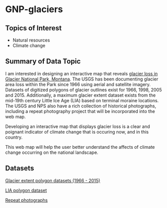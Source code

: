 # GNP-glaciers

## Topics of Interest

- Natural resources
- Climate change

## Summary of Data Topic

I am interested in designing an interactive map that reveals [glacier loss in Glacier National Park, Montana](https://www.usgs.gov/centers/norock/science/retreat-glaciers-glacier-national-park?qt-science_center_objects=0#qt-science_center_objects). The USGS has been documenting glacier area loss within the Park since 1966 using aerial and satellite imagery. Datasets of digitized polygons of glacier outlines exist for 1966, 1998, 2005 and 2015. Additionally, a maximum glacier extent dataset exists from the mid-19th century Little Ice Age (LIA) based on terminal moraine locations. The USGS and NPS also have a rich collection of historical photographs, including a repeat photography project that will be incorporated into the web map.

Developing an interactive map that displays glacier loss is a clear and poignant indicator of climate change that is occuring now, and in this country.

This web map will help the user better understand the affects of climate change occurring on the national landscape.

## Datasets

[Glacier extent polygon datasets (1966 - 2015)](https://www.sciencebase.gov/catalog/item/58af7022e4b01ccd54f9f542)

[LIA polygon dataset](https://www.sciencebase.gov/catalog/item/5b194f1ce4b092d965237f5f)

[Repeat photographs](https://www.usgs.gov/centers/norock/science/repeat-photography-project?qt-science_center_objects=0#qt-science_center_objects)
